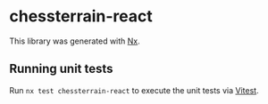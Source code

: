 # chessterrain-react

This library was generated with [Nx](https://nx.dev).

## Running unit tests

Run `nx test chessterrain-react` to execute the unit tests via [Vitest](https://vitest.dev/).
